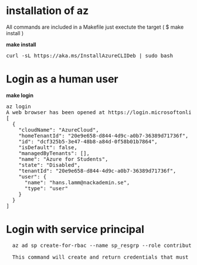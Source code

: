 # installation of az 
All commands are included in a Makefile 
just exectute the target ( $ make install ) 

<strong>make install</strong>
<pre>
curl -sL https://aka.ms/InstallAzureCLIDeb | sudo bash
</pre>

# Login as a human user 
<strong>make login</strong>
<pre>
az login 
A web browser has been opened at https://login.microsoftonline.com/organizations/oauth2/v2.0/authorize. 
[
  {
    "cloudName": "AzureCloud",
    "homeTenantId": "20e9e658-d844-4d9c-a0b7-36389d71736f",
    "id": "dcf325b5-3e47-48b8-a84d-0f58b01b7864",
    "isDefault": false,
    "managedByTenants": [],
    "name": "Azure for Students",
    "state": "Disabled",
    "tenantId": "20e9e658-d844-4d9c-a0b7-36389d71736f",
    "user": {
      "name": "hans.lamm@nackademin.se",
      "type": "user"
    }
  }
]
</pre>
# Login with service principal 
<pre>
  az ad sp create-for-rbac --name sp_resgrp --role contributor --scopes /subscriptions/<subscription uuid>/resourceGroups/<Resource group string>
    
  This command will create and return credentials that must be encrypted. <a href="https://github.com/getsops/sops">SOPS</a> supports secrets handling.
</pre>




